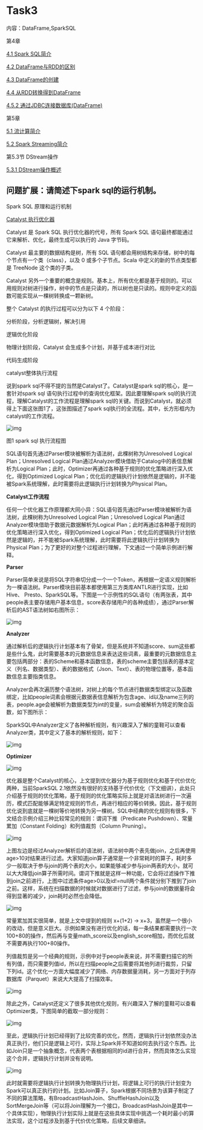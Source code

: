 # Task3

内容：DataFrame,SparkSQL

第4章

[4.1 Spark SQL简介](http://dblab.xmu.edu.cn/blog/1717-2/)

[4.2 DataFrame与RDD的区别](http://dblab.xmu.edu.cn/blog/1718-2/)

[4.3 DataFrame的创建](http://dblab.xmu.edu.cn/blog/1719-2/)

[4.4 从RDD转换得到DataFrame](http://dblab.xmu.edu.cn/blog/1720-2/)

[4.5.2 通过JDBC连接数据库(DataFrame)](http://dblab.xmu.edu.cn/blog/1724-2/)

第5章

[5.1 流计算简介](http://dblab.xmu.edu.cn/blog/1732-2/)

[5.2 Spark Streaming简介](http://dblab.xmu.edu.cn/blog/1733-2/)

第5.3节 DStream操作

[5.3.1 DStream操作概述](http://dblab.xmu.edu.cn/blog/1737-2/)

问题扩展：请简述下spark sql的运行机制。
---

Spark SQL 原理和运行机制

[Catalyst 执行优化器](https://link.jianshu.com?t=http://pengshuang.space/2017/02/07/Spark实践-3-Spark-SQL-与数据仓库/#Catalyst-执行优化器)

Catalyst 是 Spark SQL 执行优化器的代号，所有 Spark SQL 语句最终都能通过它来解析、优化，最终生成可以执行的 Java 字节码。

Catalyst 最主要的数据结构是树，所有 SQL 语句都会用树结构来存储，树中的每个节点有一个类（class），以及 0 或多个子节点。Scala 中定义的新的节点类型都是 TreeNode 这个类的子类。

Catalyst 另外一个重要的概念是规则。基本上，所有优化都是基于规则的。可以用规则对树进行操作，树中的节点是只读的，所以树也是只读的。规则中定义的函数可能实现从一棵树转换成一颗新树。

整个 Catalyst 的执行过程可以分为以下 4 个阶段：

分析阶段，分析逻辑树，解决引用

逻辑优化阶段

物理计划阶段，Catalyst 会生成多个计划，并基于成本进行对比

代码生成阶段

 catalyst整体执行流程

说到spark sql不得不提的当然是Catalyst了。Catalyst是spark sql的核心，是一套针对spark sql 语句执行过程中的查询优化框架。因此要理解spark sql的执行流程，理解Catalyst的工作流程是理解spark sql的关键。而说到Catalyst，就必须得上下面这张图1了，这张图描述了spark sql执行的全流程。其中，长方形框内为catalyst的工作流程。



![img](https:////upload-images.jianshu.io/upload_images/2119554-6cb9890d54a53ef4.png?imageMogr2/auto-orient/strip%7CimageView2/2/w/546/format/webp)



图1 spark sql 执行流程图

SQL语句首先通过Parser模块被解析为语法树，此棵树称为Unresolved Logical Plan；Unresolved Logical Plan通过Analyzer模块借助于Catalog中的表信息解析为Logical Plan；此时，Optimizer再通过各种基于规则的优化策略进行深入优化，得到Optimized Logical Plan；优化后的逻辑执行计划依然是逻辑的，并不能被Spark系统理解，此时需要将此逻辑执行计划转换为Physical Plan。

**Catalyst工作流程**

任何一个优化器工作原理都大同小异：SQL语句首先通过Parser模块被解析为语法树，此棵树称为Unresolved Logical Plan；Unresolved Logical Plan通过Analyzer模块借助于数据元数据解析为Logical Plan；此时再通过各种基于规则的优化策略进行深入优化，得到Optimized Logical Plan；优化后的逻辑执行计划依然是逻辑的，并不能被Spark系统理解，此时需要将此逻辑执行计划转换为Physical Plan；为了更好的对整个过程进行理解，下文通过一个简单示例进行解释。

**Parser**

Parser简单来说是将SQL字符串切分成一个一个Token，再根据一定语义规则解析为一棵语法树。Parser模块目前基本都使用第三方类库ANTLR进行实现，比如Hive、 Presto、SparkSQL等。下图是一个示例性的SQL语句（有两张表，其中people表主要存储用户基本信息，score表存储用户的各种成绩），通过Parser解析后的AST语法树如右图所示：





![img](https:////upload-images.jianshu.io/upload_images/9129747-e5861ad2c1c352b6.png?imageMogr2/auto-orient/strip%7CimageView2/2/w/953/format/webp)



**Analyzer**

通过解析后的逻辑执行计划基本有了骨架，但是系统并不知道score、sum这些都是些什么鬼，此时需要基本的元数据信息来表达这些词素，最重要的元数据信息主要包括两部分：表的Scheme和基本函数信息，表的scheme主要包括表的基本定义（列名、数据类型）、表的数据格式（Json、Text）、表的物理位置等，基本函数信息主要指类信息。

Analyzer会再次遍历整个语法树，对树上的每个节点进行数据类型绑定以及函数绑定，比如people词素会根据元数据表信息解析为包含age、id以及name三列的表，people.age会被解析为数据类型为int的变量，sum会被解析为特定的聚合函数，如下图所示：

SparkSQL中Analyzer定义了各种解析规则，有兴趣深入了解的童鞋可以查看Analyzer类，其中定义了基本的解析规则，如下：





![img](https:////upload-images.jianshu.io/upload_images/9129747-58987d44bbdf0c02.png?imageMogr2/auto-orient/strip%7CimageView2/2/w/965/format/webp)



**Optimizer**



![img](https:////upload-images.jianshu.io/upload_images/9129747-3cb65da900d749ef.png?imageMogr2/auto-orient/strip%7CimageView2/2/w/683/format/webp)



优化器是整个Catalyst的核心，上文提到优化器分为基于规则优化和基于代价优化两种，当前SparkSQL 2.1依然没有很好的支持基于代价优化（下文细讲），此处只介绍基于规则的优化策略，基于规则的优化策略实际上就是对语法树进行一次遍历，模式匹配能够满足特定规则的节点，再进行相应的等价转换。因此，基于规则优化说到底就是一棵树等价地转换为另一棵树。SQL中经典的优化规则有很多，下文结合示例介绍三种比较常见的规则：谓词下推（Predicate Pushdown）、常量累加（Constant Folding）和列值裁剪（Column Pruning）。



![img](https:////upload-images.jianshu.io/upload_images/9129747-cf227fe1be40e532.png?imageMogr2/auto-orient/strip%7CimageView2/2/w/925/format/webp)



上图左边是经过Analyzer解析后的语法树，语法树中两个表先做join，之后再使用age>10对结果进行过滤。大家知道join算子通常是一个非常耗时的算子，耗时多少一般取决于参与join的两个表的大小，如果能够减少参与join两表的大小，就可以大大降低join算子所需时间。谓词下推就是这样一种功能，它会将过滤操作下推到join之前进行，上图中过滤条件age>0以及id!=null两个条件就分别下推到了join之前。这样，系统在扫描数据的时候就对数据进行了过滤，参与join的数据量将会得到显著的减少，join耗时必然也会降低。





![img](https:////upload-images.jianshu.io/upload_images/9129747-04cf4b26df3cab0e.png?imageMogr2/auto-orient/strip%7CimageView2/2/w/916/format/webp)



常量累加其实很简单，就是上文中提到的规则  x+(1+2)  -> x+3，虽然是一个很小的改动，但是意义巨大。示例如果没有进行优化的话，每一条结果都需要执行一次100+80的操作，然后再与变量math_score以及english_score相加，而优化后就不需要再执行100+80操作。

列值裁剪是另一个经典的规则，示例中对于people表来说，并不需要扫描它的所有列值，而只需要列值id，所以在扫描people之后需要将其他列进行裁剪，只留下列id。这个优化一方面大幅度减少了网络、内存数据量消耗，另一方面对于列存数据库（Parquet）来说大大提高了扫描效率。



![img](https:////upload-images.jianshu.io/upload_images/9129747-b1ef19c961b4c270.png?imageMogr2/auto-orient/strip%7CimageView2/2/w/893/format/webp)



除此之外，Catalyst还定义了很多其他优化规则，有兴趣深入了解的童鞋可以查看Optimizer类，下图简单的截取一部分规则：





![img](https:////upload-images.jianshu.io/upload_images/9129747-781924b6b8fd127a.png?imageMogr2/auto-orient/strip%7CimageView2/2/w/877/format/webp)



至此，逻辑执行计划已经得到了比较完善的优化，然而，逻辑执行计划依然没办法真正执行，他们只是逻辑上可行，实际上Spark并不知道如何去执行这个东西。比如Join只是一个抽象概念，代表两个表根据相同的id进行合并，然而具体怎么实现这个合并，逻辑执行计划并没有说明。



![img](https:////upload-images.jianshu.io/upload_images/9129747-d1d806d38437ff5f.png?imageMogr2/auto-orient/strip%7CimageView2/2/w/877/format/webp)



此时就需要将逻辑执行计划转换为物理执行计划，将逻辑上可行的执行计划变为Spark可以真正执行的计划。比如Join算子，Spark根据不同场景为该算子制定了不同的算法策略，有BroadcastHashJoin、ShuffleHashJoin以及SortMergeJoin等（可以将Join理解为一个接口，BroadcastHashJoin是其中一个具体实现），物理执行计划实际上就是在这些具体实现中挑选一个耗时最小的算法实现，这个过程涉及到基于代价优化策略，后续文章细讲。